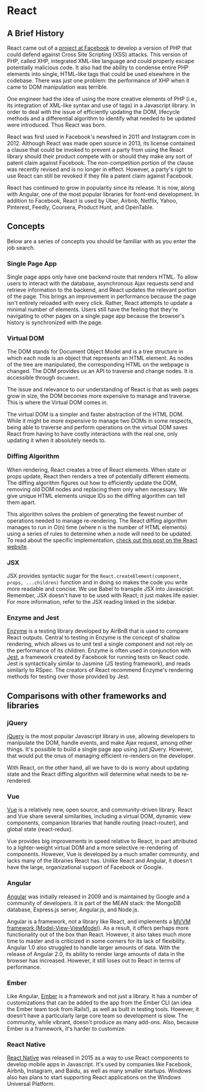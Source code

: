 # React

## A Brief History

React came out of a [project at Facebook][xhp-announcement] to develop a
version of PHP that could defend against Cross Site Scripting (XSS) attacks.
This version of PHP, called XHP, integrated XML-like language and could properly
escape potentially malicious code. It also had the ability to condense entire
PHP elements into single, HTML-like tags that could be used elsewhere in the
codebase. There was just one problem: the performance of XHP when it came to DOM
manipulation was terrible.

One engineer had the idea of using the more creative elements of PHP (i.e., its
integration of XML-like syntax and use of tags) in a Javascript library. In
order to deal with the issue of efficiently updating the DOM, lifecycle methods
and a differential algorithm to identify what needed to be updated were
introduced. Thus React was born.

React was first used in Facebook's newsfeed in 2011 and Instagram.com in 2012.
Although React was made open source in 2013, its license contained a clause that
could be invoked to prevent a party from using the React library should their
product compete with or should they make any sort of patent claim against
Facebook. The non-competition portion of the clause was recently revised and is
no longer in effect. However, a party's right to use React can still be revoked
if they file a patent claim against Facebook.

React has continued to grow in popularity since its release. It is now, along
with Angular, one of the most popular libraries for front-end development. In
addition to Facebook, React is used by Uber, Airbnb, Netflix, Yahoo, Pinterest,
Feedly, Coursera, Product Hunt, and OpenTable.

[xhp-announcement]:
  https://m.facebook.com/notes/facebook-engineering/xhp-a-new-way-to-write-php/294003943919

## Concepts

Below are a series of concepts you should be familiar with as you enter the job
search.

### Single Page App

Single page apps only have one backend route that renders HTML. To allow users
to interact with the database, asynchronous Ajax requests send and retrieve
information to the backend, and React updates the relevant portion of the page.
This brings an improvement in performance because the page isn't entirely
reloaded with every click. Rather, React attempts to update a minimal number of
elements. Users still have the feeling that they're navigating to other pages on
a single page app because the browser's history is synchronized with the page.

### Virtual DOM

The DOM stands for Document Object Model and is a tree structure in which each
node is an object that represents an HTML element. As nodes of the tree are
manipulated, the corresponding HTML on the webpage is changed. The DOM provides
us an API to traverse and change nodes. It is accessible through `document`.

The issue and relevance to our understanding of React is that as web pages grow
in size, the DOM becomes more expensive to manage and traverse. This is where
the Virtual DOM comes in.

The virtual DOM is a simpler and faster abstraction of the HTML DOM. While it
might be more expensive to manage two DOMs in some respects, being able to
traverse and perform operations on the virtual DOM saves React from having to
have costly interactions with the real one, only updating it when it absolutely
needs to.

### Diffing Algorithm

When rendering, React creates a tree of React elements. When state or props
update, React then renders a tree of potentially different elements. The diffing
algorithm figures out how to efficiently update the DOM, removing old DOM nodes
and replacing them only when necessary. We give unique HTML elements unique IDs
so the diffing algorithm can tell them apart.

This algorithm solves the problem of generating the fewest number of operations
needed to manage re-rendering. The React diffing algorithm manages to run in
O(n) time (where n is the number of HTML elements) using a series of rules to
determine when a node will need to be updated. To read about the specific
implementation, [check out this post on the React website][diffing-algorithm].

[diffing-algorithm]: https://reactjs.org/docs/reconciliation.html

### JSX

JSX provides syntactic sugar for the `React.createElement(component, props,
...children)` function and in doing so makes the code you write more readable
and concise. We use Babel to transpile JSX into Javascript. Remember, JSX
doesn't have to be used with React; it just makes life easier. For more
information, refer to the JSX reading linked in the sidebar.

### Enzyme and Jest

[Enzyme][enzyme-docs] is a testing library developed by AirBnB that is used to
compare React outputs. Central to testing in Enzyme is the concept of shallow
rendering, which allows us to unit test a single component and not rely on the
performance of its children. Enzyme is often used in conjunction with
[Jest][jest-docs], a framework created by Facebook for running tests on React
code. Jest is syntactically similar to Jasmine (JS testing framework), and reads
similarly to RSpec. The creators of React recommend Enzyme's rendering methods
for testing over those provided by Jest.

[enzyme-docs]: https://enzymejs.github.io/enzyme/
[jest-docs]: https://jestjs.io/

## Comparisons with other frameworks and libraries

### jQuery

[jQuery][jquery-docs] is the most popular Javascript library in use, allowing
developers to manipulate the DOM, handle events, and make Ajax request, among
other things. It's possible to build a single page app using just jQuery.
However, that would put the onus of managing efficient re-renders on the
developer.

With React, on the other hand, all we have to do is worry about updating state
and the React diffing algorithm will determine what needs to be re-rendered.

[jquery-docs]: https://jquery.com/

### Vue

[Vue][vue-docs] is a relatively new, open source, and community-driven library.
React and Vue share several similarities, including a virtual DOM, dynamic view
components, companion libraries that handle routing (react-router), and global
state (react-redux).

Vue provides big improvements in speed relative to React, in part attributed to
a lighter-weight virtual DOM and a more selective re-rendering of components.
However, Vue is developed by a much smaller community, and lacks many of the
libraries React has. Unlike React and Angular, it doesn't have the large,
organizational support of Facebook or Google.

[vue-docs]: https://vuejs.org/

### Angular

[Angular][angular-docs] was initially released in 2009 and is maintained by
Google and a community of developers. It is part of the MEAN stack: the MongoDB
database, Express.js server, Angular.js, and Node.js.

Angular is a framework, not a library like React, and implements a [MVVM
framework (Model-View-ViewModel)][mvvm-explanation]. As a result, it offers
perhaps more functionality out of the box than React. However, it also takes
much more time to master and is criticized in some corners for its lack of
flexibility. Angular 1.0 also struggled to handle larger amounts of data. With
the release of Angular 2.0, its ability to render large amounts of data in the
browser has increased. However, it still loses out to React in terms of
performance.

[angular-docs]: https://angularjs.org/
[mvvm-explanation]:
  http://stackoverflow.com/questions/667781/what-is-the-difference-between-mvc-and-mvvm

### Ember

Like Angular, [Ember][ember-docs] is a framework and not just a library. It has
a number of customizations that can be added to the app from the Ember CLI (an
idea the Ember team took from Rails!), as well as built in testing tools.
However, it doesn't have a particularly large core team so development is slow.
The community, while vibrant, doesn't produce as many add-ons. Also, because
Ember is a framework, it's harder to customize.

[ember-docs]: http://emberjs.com/

### React Native

[React Native][react-native-docs] was released in 2015 as a way to use React
components to develop mobile apps in Javascript. It's used by companies like
Facebook, Airbnb, Instagram, and Baidu, as well as many smaller startups.
Windows also has plans to start supporting React applications on the Windows
Universal Platform.

[react-native-docs]: https://reactnative.dev/
